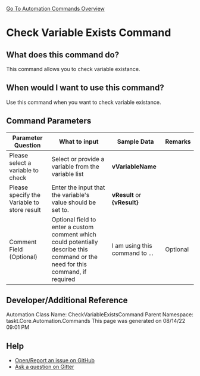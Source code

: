 <!--TITLE: Check Variable Exists Command -->
<!-- SUBTITLE: a command in the Variable Commands group. -->
[Go To Automation Commands Overview](/automation-commands.md)


# Check Variable Exists Command


## What does this command do?
This command allows you to check variable existance.


## When would I want to use this command?
Use this command when you want to check variable existance.


## Command Parameters
| Parameter Question   	| What to input  	|  Sample Data 	| Remarks  	|
| ---                    | ---               | ---           | ---       |
|Please select a variable to check|Select or provide a variable from the variable list|**vVariableName**||
|Please specify the Variable to store result|Enter the input that the variable's value should be set to.|**vResult** or **{vResult}**||
|Comment Field (Optional)|Optional field to enter a custom comment which could potentially describe this command or the need for this command, if required|I am using this command to ...|Optional|








## Developer/Additional Reference
Automation Class Name: CheckVariableExistsCommand
Parent Namespace: taskt.Core.Automation.Commands
This page was generated on 08/14/22 09:01 PM


## Help
- [Open/Report an issue on GitHub](https://github.com/rcktrncn/taskt/issues/new)
- [Ask a question on Gitter](https://gitter.im/taskt-rpa/Lobby)
